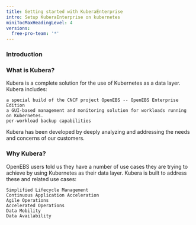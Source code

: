 ```yaml
---
title: Getting started with KuberaEnterprise 
intro: Setup KuberaEnterprise on kubernetes
miniTocMaxHeadingLevel: 4
versions:
  free-pro-team: '*'
---
```


### Introduction

### What is Kubera?

Kubera is a complete solution for the use of Kubernetes as a data layer. Kubera includes:

    a special build of the CNCF project OpenEBS -- OpenEBS Enterprise Edition
    a GUI-based management and monitoring solution for workloads running on Kubernetes.
    per-workload backup capabilities 

Kubera has been developed by deeply analyzing and addressing the needs and concerns of our customers. 

###  Why Kubera?

OpenEBS users told us they have a number of use cases they are trying to achieve by using Kubernetes as their data layer.  Kubera is built to address these and related use cases:

    Simplified Lifecycle Management
    Continuous Application Acceleration
    Agile Operations
    Accelerated Operations
    Data Mobility
    Data Availability
